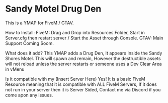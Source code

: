 # Sandy Motel Drug Den
This is a YMAP for FiveM / GTAV.

How to Install: FiveM: Drag and Drop into Resources Folder, Start in Server.cfg then restart server / Start the Asset through Console. GTAV: Main Support Coming Soom.

What does it add? This YMAP adds a Drug Den, It appears Inside the Sandy Shores Motel. This will spawn and remain, However the destructible assets will not reload unless the server restarts or someone uses a Dev Clear Area in vMenu

Is it compatible with my (Insert Server Here) Yes! It is a basic FiveM Resource meaning that it is compatible with ALL FiveM Servers, If it does not run in your server then it is Server Sided, Contact me via Discord if you come apon any issues.
